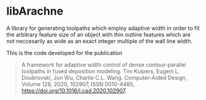# libArachne
A library for generating toolpaths which employ adaptive width in order to fit the arbitrary feature size of an object with thin outline features which are not neccesarily as wide as an exact integer multiple of the wall line width.

This is the code developed for the publication
> A framework for adaptive width control of dense contour-parallel toolpaths in fused deposition modeling.
Tim Kuipers, Eugeni L. Doubrovski, Jun Wu, Charlie C.L. Wang.
Computer-Aided Design,
Volume 128,
2020,
102907,
ISSN 0010-4485,
https://doi.org/10.1016/j.cad.2020.102907.
